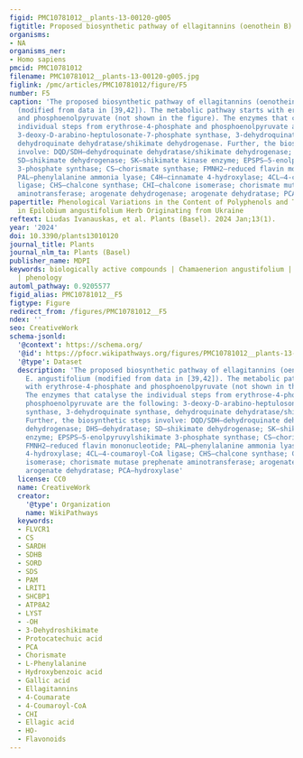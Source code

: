 ```yaml
---
figid: PMC10781012__plants-13-00120-g005
figtitle: Proposed biosynthetic pathway of ellagitannins (oenothein B) in E
organisms:
- NA
organisms_ner:
- Homo sapiens
pmcid: PMC10781012
filename: PMC10781012__plants-13-00120-g005.jpg
figlink: /pmc/articles/PMC10781012/figure/F5
number: F5
caption: 'The proposed biosynthetic pathway of ellagitannins (oenothein B) in E. angustifolium
  (modified from data in [39,42]). The metabolic pathway starts with erythrose-4-phosphate
  and phosphoenolpyruvate (not shown in the figure). The enzymes that catalyse the
  individual steps from erythrose-4-phosphate and phosphoenolpyruvate are the following:
  3-deoxy-D-arabino-heptulosonate-7-phosphate synthase, 3-dehydroquinate synthase,
  dehydroquinate dehydratase/shikimate dehydrogenase. Further, the biosynthetic steps
  involve: DQD/SDH—dehydroquinate dehydratase/shikimate dehydrogenase; DHS—dehydratase;
  SD—shikimate dehydrogenase; SK—shikimate kinase enzyme; EPSPS—5-enolpyruvylshikimate
  3-phosphate synthase; CS—chorismate synthase; FMNH2—reduced flavin mononucleotide;
  PAL—phenylalanine ammonia lyase; C4H—cinnamate 4-hydroxylase; 4CL—4-coumaroyl-CoA
  ligase; CHS—chalcone synthase; CHI—chalcone isomerase; chorismate mutase prephenate
  aminotransferase; arogenate dehydrogenase; arogenate dehydratase; PCA—hydroxylase'
papertitle: Phenological Variations in the Content of Polyphenols and Triterpenoids
  in Epilobium angustifolium Herb Originating from Ukraine
reftext: Liudas Ivanauskas, et al. Plants (Basel). 2024 Jan;13(1).
year: '2024'
doi: 10.3390/plants13010120
journal_title: Plants
journal_nlm_ta: Plants (Basel)
publisher_name: MDPI
keywords: biologically active compounds | Chamaenerion angustifolium | flowering phase
  | phenology
automl_pathway: 0.9205577
figid_alias: PMC10781012__F5
figtype: Figure
redirect_from: /figures/PMC10781012__F5
ndex: ''
seo: CreativeWork
schema-jsonld:
  '@context': https://schema.org/
  '@id': https://pfocr.wikipathways.org/figures/PMC10781012__plants-13-00120-g005.html
  '@type': Dataset
  description: 'The proposed biosynthetic pathway of ellagitannins (oenothein B) in
    E. angustifolium (modified from data in [39,42]). The metabolic pathway starts
    with erythrose-4-phosphate and phosphoenolpyruvate (not shown in the figure).
    The enzymes that catalyse the individual steps from erythrose-4-phosphate and
    phosphoenolpyruvate are the following: 3-deoxy-D-arabino-heptulosonate-7-phosphate
    synthase, 3-dehydroquinate synthase, dehydroquinate dehydratase/shikimate dehydrogenase.
    Further, the biosynthetic steps involve: DQD/SDH—dehydroquinate dehydratase/shikimate
    dehydrogenase; DHS—dehydratase; SD—shikimate dehydrogenase; SK—shikimate kinase
    enzyme; EPSPS—5-enolpyruvylshikimate 3-phosphate synthase; CS—chorismate synthase;
    FMNH2—reduced flavin mononucleotide; PAL—phenylalanine ammonia lyase; C4H—cinnamate
    4-hydroxylase; 4CL—4-coumaroyl-CoA ligase; CHS—chalcone synthase; CHI—chalcone
    isomerase; chorismate mutase prephenate aminotransferase; arogenate dehydrogenase;
    arogenate dehydratase; PCA—hydroxylase'
  license: CC0
  name: CreativeWork
  creator:
    '@type': Organization
    name: WikiPathways
  keywords:
  - FLVCR1
  - CS
  - SARDH
  - SDHB
  - SORD
  - SDS
  - PAM
  - LRIT1
  - SHCBP1
  - ATP8A2
  - LYST
  - -OH
  - 3-Dehydroshikimate
  - Protocatechuic acid
  - PCA
  - Chorismate
  - L-Phenylalanine
  - Hydroxybenzoic acid
  - Gallic acid
  - Ellagitannins
  - 4-Coumarate
  - 4-Coumaroyl-CoA
  - CHI
  - Ellagic acid
  - HO-
  - Flavonoids
---
```

